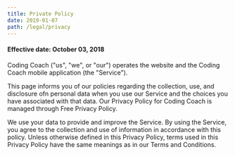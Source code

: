 ```yaml
---
title: Private Policy
date: 2019-01-07
path: /legal/privacy
---
```


#### Effective date: October 03, 2018

Coding Coach ("us", "we", or "our") operates the website and the Coding Coach mobile application (the "Service").

This page informs you of our policies regarding the collection, use, and disclosure ofn personal data when you use our Service and the choices you have associated with that data. Our Privacy Policy for Coding Coach is managed through Free Privacy Policy.

We use your data to provide and improve the Service. By using the Service, you agree to the collection and use of information in accordance with this policy. Unless otherwise defined in this Privacy Policy, terms used in this Privacy Policy have the same meanings as in our Terms and Conditions.